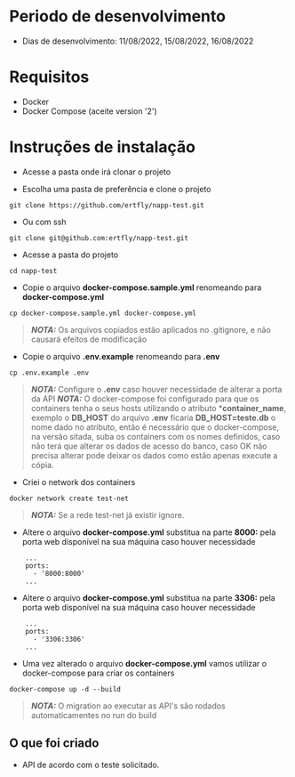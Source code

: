 # Periodo de desenvolvimento
- Dias de desenvolvimento: 11/08/2022, 15/08/2022, 16/08/2022 

# Requisitos
- Docker
- Docker Compose (aceite version '2')

# Instruções de instalação #
- Acesse a pasta onde irá clonar o projeto

- Escolha uma pasta de preferência e clone o projeto
```
git clone https://github.com/ertfly/napp-test.git
```

- Ou com ssh
```
git clone git@github.com:ertfly/napp-test.git
```

- Acesse a pasta do projeto
```
cd napp-test
```

- Copie o arquivo **docker-compose.sample.yml** renomeando para **docker-compose.yml**
```
cp docker-compose.sample.yml docker-compose.yml
```
> **_NOTA:_**  Os arquivos copiados estão aplicados no .gitignore, e não causará efeitos de modificação

- Copie o arquivo **.env.example** renomeando para **.env**
```
cp .env.example .env
```
> **_NOTA:_**  Configure o **.env** caso houver necessidade de alterar a porta da API
> **_NOTA:_**  O docker-compose foi configurado para que os containers tenha o seus hosts utilizando o atributo ***container_name**, exemplo o **DB_HOST** do arquivo **.env** ficaria **DB_HOST=teste.db** o nome dado no atributo, então é necessário que o docker-compose, na versão sitada, suba os containers com os nomes definidos, caso não terá que alterar os dados de acesso do banco, caso OK não precisa alterar pode deixar os dados como estão apenas execute a cópia.

- Criei o network dos containers
```
docker network create test-net
```
> **_NOTA:_**  Se a rede test-net já existir ignore.

- Altere o arquivo **docker-compose.yml** substitua na parte **8000:** pela porta web disponível na sua máquina caso houver necessidade
```
    ...
    ports:
      - '8000:8000'
    ...
``` 

- Altere o arquivo **docker-compose.yml** substitua na parte **3306:** pela porta web disponível na sua máquina caso houver necessidade
```
    ...
    ports:
      - '3306:3306'
    ...
``` 

- Uma vez alterado o arquivo **docker-compose.yml** vamos utilizar o docker-compose para criar os containers
```
docker-compose up -d --build
```
> **_NOTA:_**  O migration ao executar as API's são rodados automaticamentes no run do build

## O que foi criado
- API de acordo com o teste solicitado.